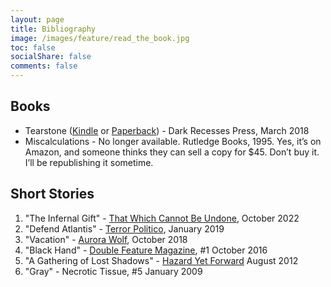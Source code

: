 ```yaml
---
layout: page
title: Bibliography
image: /images/feature/read_the_book.jpg
toc: false
socialShare: false
comments: false
---
```


## Books

- Tearstone ([Kindle](https://amzn.to/2VDqCcd) or
  [Paperback](https://amzn.to/2ABlYSW)) - Dark Recesses Press, March 2018
- Miscalculations - No longer available. Rutledge Books, 1995. Yes, it’s on
  Amazon, and someone thinks they can sell a copy for $45. Don’t buy it. I’ll be
  republishing it sometime.

## Short Stories

1. "The Infernal Gift" - [That Which Cannot Be Undone](https://amzn.to/3yzUOKg),
   October 2022
1. "Defend Atlantis" - [Terror Politico](https://amzn.to/2sjK14h), January 2019
1. "Vacation" - [Aurora Wolf](https://aurorawolf.com/2018/10/vacation/), October
   2018
1. "Black Hand" - [Double Feature Magazine](http://amzn.to/2dwD20r), #1 October
   2016
1. "A Gathering of Lost Shadows" - [Hazard Yet Forward](http://amzn.to/1Lj59rf)
   August 2012
1. "Gray" - Necrotic Tissue, #5 January 2009
